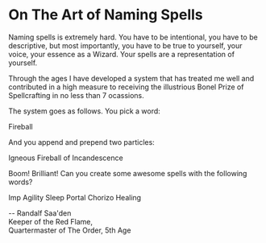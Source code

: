 # On The Art of Naming Spells

Naming spells is extremely hard. You have to be intentional, you have to be descriptive, but most importantly, you have to be true to yourself, your voice, your essence as a Wizard. Your spells are a representation of yourself.

Through the ages I have developed a system that has treated me well and contributed in a high measure to receiving the illustrious Bonel Prize of Spellcrafting in no less than 7 ocassions.

The system goes as follows. You pick a word:

Fireball

And you append and prepend two particles:

Igneous Fireball of Incandescence

Boom! Brilliant! Can you create some awesome spells with the following words?

Imp
Agility
Sleep
Portal
Chorizo
Healing

-- Randalf Saa'den  
Keeper of the Red Flame,  
Quartermaster of The Order, 5th Age
